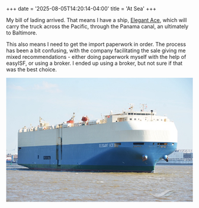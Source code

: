 +++
date = '2025-08-05T14:20:14-04:00'
title = 'At Sea'
+++

My bill of lading arrived. That means I have a ship, [Elegant Ace](https://www.vesselfinder.com/vessels/details/9561265), which will carry the truck across the Pacific, through the Panama canal, an ultimately to Baltimore. 

This also means I need to get the import paperwork in order. The process has been a bit confusing, with the company facilitating the sale giving me mixed recommendations - either doing paperwork myself with the help of easyISF, or using a broker. I ended up using a broker, but not sure if that was the best choice.

![The Elegant Ace ship](elegant-ace.jpeg)